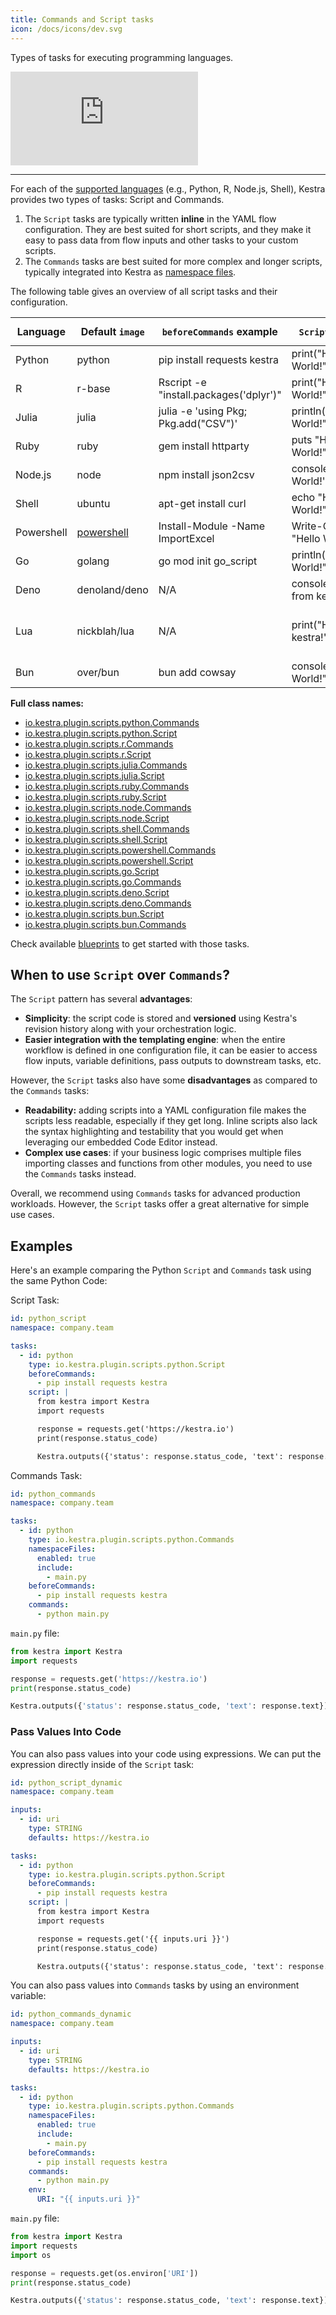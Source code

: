 ```yaml
---
title: Commands and Script tasks
icon: /docs/icons/dev.svg
---
```


Types of tasks for executing programming languages.

<div class="video-container">
    <iframe src="https://www.youtube.com/embed/l-1MDlhV2oM?si=A--h-VEvmVNWW1TW" title="YouTube video player" frameborder="0" allow="accelerometer; autoplay; clipboard-write; encrypted-media; gyroscope; picture-in-picture; web-share" referrerpolicy="strict-origin-when-cross-origin" allowfullscreen></iframe>
</div>

---

For each of the [supported languages](./00.languages.md) (e.g., Python, R, Node.js, Shell), Kestra provides two types of tasks: Script and Commands.

1. The `Script` tasks are typically written **inline** in the YAML flow configuration. They are best suited for short scripts, and they make it easy to pass data from flow inputs and other tasks to your custom scripts.
2. The `Commands` tasks are best suited for more complex and longer scripts, typically integrated into Kestra as [namespace files](../05.concepts/02.namespace-files.md).


The following table gives an overview of all script tasks and their configuration.


| Language   | Default `image`                                    | `beforeCommands` example               | `Script` example             | `Commands` example |
|------------|----------------------------------------------------|----------------------------------------|------------------------------|--------------------|
| Python     | python                                             | pip install requests kestra            | print("Hello World!")        | python hello.py    |
| R          | r-base                                             | Rscript -e "install.packages('dplyr')" | print("Hello World!")        | Rscript hello.R    |
| Julia      | julia                                              | julia -e 'using Pkg; Pkg.add("CSV")'   | println("Hello World!")      | julia hello.jl     |
| Ruby       | ruby                                               | gem install httparty                   | puts "Hello World!"          | ruby hello.rb      |
| Node.js    | node                                               | npm install json2csv                   | console.log('Hello World!'); | node hello.js      |
| Shell      | ubuntu                                             | apt-get install curl                   | echo "Hello World!"          | ./hello.bash       |
| Powershell | [powershell](https://mcr.microsoft.com/powershell) | Install-Module -Name ImportExcel       | Write-Output "Hello World!"  | .\hello.ps1        |
| Go         | golang                                             | go mod init go_script                  | println("Hello World!")      | go run hello.go    |
| Deno       | denoland/deno                                      | N/A                                    | console.log("Hello from kestra!")      | deno run main.ts    |
| Lua        | nickblah/lua                                       | N/A                                    | print("Hello from kestra!")     | lua -e 'print("Hello from kestra!")'    |
| Bun        | over/bun                                           | bun add cowsay                         | console.log("Hello, World!")     | bun run index.ts    |


**Full class names:**
- [io.kestra.plugin.scripts.python.Commands](/plugins/tasks/io.kestra.plugin.scripts.python.Commands)
- [io.kestra.plugin.scripts.python.Script](/plugins/tasks/io.kestra.plugin.scripts.python.Script)
- [io.kestra.plugin.scripts.r.Commands](/plugins/tasks/io.kestra.plugin.scripts.r.Commands)
- [io.kestra.plugin.scripts.r.Script](/plugins/tasks/io.kestra.plugin.scripts.r.Script)
- [io.kestra.plugin.scripts.julia.Commands](/plugins/tasks/io.kestra.plugin.scripts.julia.Commands)
- [io.kestra.plugin.scripts.julia.Script](/plugins/tasks/io.kestra.plugin.scripts.julia.Script)
- [io.kestra.plugin.scripts.ruby.Commands](/plugins/tasks/io.kestra.plugin.scripts.ruby.Commands)
- [io.kestra.plugin.scripts.ruby.Script](/plugins/tasks/io.kestra.plugin.scripts.ruby.Script)
- [io.kestra.plugin.scripts.node.Commands](/plugins/tasks/io.kestra.plugin.scripts.node.Commands)
- [io.kestra.plugin.scripts.node.Script](/plugins/tasks/io.kestra.plugin.scripts.node.Script)
- [io.kestra.plugin.scripts.shell.Commands](/plugins/tasks/io.kestra.plugin.scripts.shell.Commands)
- [io.kestra.plugin.scripts.shell.Script](/plugins/tasks/io.kestra.plugin.scripts.shell.Script)
- [io.kestra.plugin.scripts.powershell.Commands](/plugins/tasks/io.kestra.plugin.scripts.powershell.Commands)
- [io.kestra.plugin.scripts.powershell.Script](/plugins/tasks/io.kestra.plugin.scripts.powershell.Script)
- [io.kestra.plugin.scripts.go.Script](/plugins/tasks/io.kestra.plugin.scripts.go.Script)
- [io.kestra.plugin.scripts.go.Commands](/plugins/tasks/io.kestra.plugin.scripts.go.Commands)
- [io.kestra.plugin.scripts.deno.Script](/plugins/tasks/io.kestra.plugin.scripts.deno.Script)
- [io.kestra.plugin.scripts.deno.Commands](/plugins/tasks/io.kestra.plugin.scripts.deno.Commands)
- [io.kestra.plugin.scripts.bun.Script](/plugins/tasks/io.kestra.plugin.scripts.bun.Script)
- [io.kestra.plugin.scripts.bun.Commands](/plugins/tasks/io.kestra.plugin.scripts.bun.Commands)

Check available [blueprints](/blueprints) to get started with those tasks.


## When to use `Script` over `Commands`?

The `Script` pattern has several **advantages**:
- **Simplicity**: the script code is stored and **versioned** using Kestra's revision history along with your orchestration logic.
- **Easier integration with the templating engine**: when the entire workflow is defined in one configuration file, it can be easier to access flow inputs, variable definitions, pass outputs to downstream tasks, etc.

However, the `Script` tasks also have some **disadvantages** as compared to the `Commands` tasks:
- **Readability:** adding scripts into a YAML configuration file makes the scripts less readable, especially if they get long. Inline scripts also lack the syntax highlighting and testability that you would get when leveraging our embedded Code Editor instead.
- **Complex use cases**: if your business logic comprises multiple files importing classes and functions from other modules, you need to use the `Commands` tasks instead.

Overall, we recommend using `Commands` tasks for advanced production workloads. However, the `Script` tasks offer a great alternative for simple use cases.

## Examples

Here's an example comparing the Python `Script` and `Commands` task using the same Python Code:

Script Task:

```yaml
id: python_script
namespace: company.team

tasks:
  - id: python
    type: io.kestra.plugin.scripts.python.Script
    beforeCommands:
      - pip install requests kestra
    script: |
      from kestra import Kestra
      import requests

      response = requests.get('https://kestra.io')
      print(response.status_code)

      Kestra.outputs({'status': response.status_code, 'text': response.text})
```

Commands Task:

```yaml
id: python_commands
namespace: company.team

tasks:
  - id: python
    type: io.kestra.plugin.scripts.python.Commands
    namespaceFiles:
      enabled: true
      include:
        - main.py
    beforeCommands:
      - pip install requests kestra
    commands:
      - python main.py
```

`main.py` file:

```python
from kestra import Kestra
import requests

response = requests.get('https://kestra.io')
print(response.status_code)

Kestra.outputs({'status': response.status_code, 'text': response.text})
```

### Pass Values Into Code

You can also pass values into your code using expressions. We can put the expression directly inside of the `Script` task:

```yaml
id: python_script_dynamic
namespace: company.team

inputs:
  - id: uri
    type: STRING
    defaults: https://kestra.io

tasks:
  - id: python
    type: io.kestra.plugin.scripts.python.Script
    beforeCommands:
      - pip install requests kestra
    script: |
      from kestra import Kestra
      import requests

      response = requests.get('{{ inputs.uri }}')
      print(response.status_code)

      Kestra.outputs({'status': response.status_code, 'text': response.text})
```

You can also pass values into `Commands` tasks by using an environment variable:

```yaml
id: python_commands_dynamic
namespace: company.team

inputs:
  - id: uri
    type: STRING
    defaults: https://kestra.io

tasks:
  - id: python
    type: io.kestra.plugin.scripts.python.Commands
    namespaceFiles:
      enabled: true
      include:
        - main.py
    beforeCommands:
      - pip install requests kestra
    commands:
      - python main.py
    env:
      URI: "{{ inputs.uri }}"
```

`main.py` file:

```python
from kestra import Kestra
import requests
import os

response = requests.get(os.environ['URI'])
print(response.status_code)

Kestra.outputs({'status': response.status_code, 'text': response.text})
```
